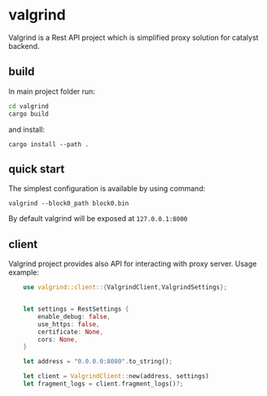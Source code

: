 # valgrind

Valgrind is a Rest API project which is simplified proxy solution for catalyst backend.

## build

In main project folder run:

```sh
cd valgrind
cargo build
```

and install:

`cargo install --path .`

## quick start

The simplest configuration is available by using command:

`valgrind --block0_path block0.bin`

By default valgrind will be exposed at `127.0.0.1:8000`

## client

Valgrind project provides also API for interacting with proxy server. Usage example:

```rust
    use valgrind::client::{ValgrindClient,ValgrindSettings};


    let settings = RestSettings {
        enable_debug: false,
        use_https: false,
        certificate: None,
        cors: None,
    }

    let address = "0.0.0.0:8080".to_string();

    let client = ValgrindClient::new(address, settings)
    let fragment_logs = client.fragment_logs()?;

```
